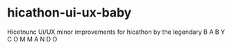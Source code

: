 # hicathon-ui-ux-baby
Hicetnunc Ui/UX minor improvements for hicathon by the legendary B A B Y C O M M A N D O
